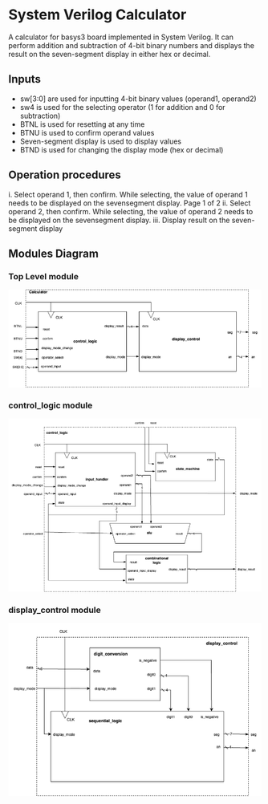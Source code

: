 # System Verilog Calculator

A calculator for basys3 board implemented in System Verilog. It can perform addition and subtraction of 4-bit binary numbers and displays the result on the seven-segment display in either hex or decimal.

## Inputs

- sw[3:0] are used for inputting 4-bit binary values (operand1, operand2)
- sw4 is used for the selecting operator (1 for addition and 0 for subtraction)
- BTNL is used for resetting at any time
- BTNU is used to confirm operand values
- Seven-segment display is used to display values
- BTND is used for changing the display mode (hex or decimal)

## Operation procedures

i. Select operand 1, then confirm. While selecting, the value of operand 1 needs to be displayed on the sevensegment display.
Page 1 of 2
ii. Select operand 2, then confirm. While selecting, the value of operand 2 needs to be displayed on the sevensegment display.
iii. Display result on the seven-segment display

## Modules Diagram

### Top Level module

![calculator](Diagrams/calculator.png)

### control_logic module

![control_logic](Diagrams/control_logic.png)

### display_control module

![display](Diagrams/display_control.png)
